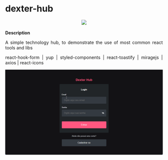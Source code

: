 # dexter-hub
<p align="center">
   <img src="http://img.shields.io/static/v1?label=STATUS&message=ALREADY%20DEVELOPED&color=green&style=for-the-badge" #vitrinedev/>
</p>

<div align="justify">
<b>Description</b>

<p>A simple technology hub, to demonstrate the use of most common react tools and libs</p>
<p>react-hook-form | yup | styled-components | react-toastify | miragejs | axios | react-icons</p>

![Page layout](https://github.com/dexter2k8/dexter-hub/blob/main/public/page.gif)

</div>
